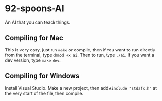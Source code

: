 # 92-spoons-AI
An AI that you can teach things.
## Compiling for Mac
This is very easy, just run ```make``` or compile, then if you want to run directly from the terminal, type ```chmod +x ai```. Then to run, type ```./ai```. If you want a dev version, type ```make dev```.
## Compiling for Windows
Install Visual Studio. Make a new project, then add ```#include "stdafx.h"``` at the very start of the file, then compile.
